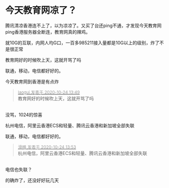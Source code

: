 # 今天教育网凉了？


腾讯清凉香港连不上了，以为凉凉了。又买了台还ping不通，才发现今天教育网ping香港服务器全断连，教育网真的辣鸡。

就10G的互联，内网人均G口，一百多985211接入量都是10G以上的级别，炸了不是很正常

教育网好的时候吹上天，这就开骂了吗

联通，移动，电信都好好的。

今天教育网到香港是有点炸

<div class="quote"><blockquote><font size="2"><a href="https://www.hostloc.com/forum.php?mod=redirect&amp;goto=findpost&amp;pid=9345603&amp;ptid=757953" target="_blank"><font color="#999999">laogui 发表于 2020-10-24 13:49</font></a></font><br />
教育网好的时候吹上天，这就开骂了吗</blockquote></div><br />
没骂，1024的惊喜<img src="static/image/smiley/default/lol.gif" smilieid="12" border="0" alt="" />

杭州电信，阿里云香港ECS和轻量、腾讯云香港和新加坡全部失联

联通，移动，电信都好好的。

<div class="quote"><blockquote><font size="2"><a href="https://www.hostloc.com/forum.php?mod=redirect&amp;goto=findpost&amp;pid=9345641&amp;ptid=757953" target="_blank"><font color="#999999">滑稽 发表于 2020-10-24 13:53</font></a></font><br />
杭州电信，阿里云香港ECS和轻量、腾讯云香港和新加坡全部失联</blockquote></div><br />
电信也失联？

的确炸了，还没好好玩几天
